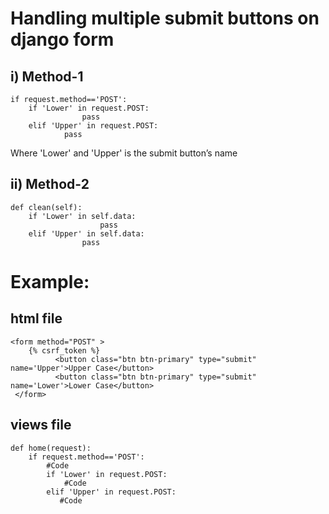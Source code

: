 # Handling multiple submit buttons on django form
## i) Method-1
```
if request.method=='POST':
	if 'Lower' in request.POST:
            	pass
	elif 'Upper' in request.POST:
           	pass
```
Where 'Lower' and 'Upper' is the submit button’s name
## ii) Method-2
```
def clean(self):
	if 'Lower' in self.data:
            		pass
	elif 'Upper' in self.data:
           		pass
```
# Example:

## html file
```
<form method="POST" > 
	{% csrf_token %}
          <button class="btn btn-primary" type="submit" name='Upper'>Upper Case</button>
          <button class="btn btn-primary" type="submit" name='Lower'>Lower Case</button>
 </form>
```


## views file
```
def home(request):
    if request.method=='POST':
        #Code
        if 'Lower' in request.POST:
            #Code
        elif 'Upper' in request.POST:
           #Code
```

